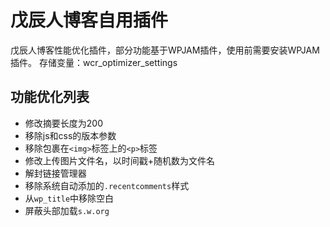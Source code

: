 # 戊辰人博客自用插件
戊辰人博客性能优化插件，部分功能基于WPJAM插件，使用前需要安装WPJAM插件。
存储变量：wcr_optimizer_settings

## 功能优化列表
* 修改摘要长度为200
* 移除js和css的版本参数
* 移除包裹在`<img>`标签上的`<p>`标签
* 修改上传图片文件名，以时间戳+随机数为文件名
* 解封链接管理器
* 移除系统自动添加的`.recentcomments`样式
* 从`wp_title`中移除空白
* 屏蔽头部加载`s.w.org`
